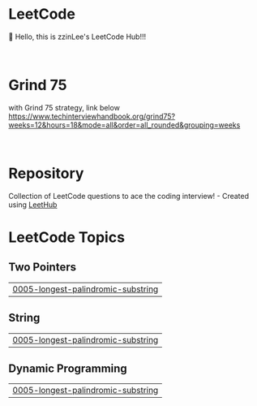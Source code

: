# LeetCode
🎉 Hello, this is zzinLee's LeetCode Hub!!!

<br>

# Grind 75
with Grind 75 strategy, link below </br>
https://www.techinterviewhandbook.org/grind75?weeks=12&hours=18&mode=all&order=all_rounded&grouping=weeks

<br>

# Repository
Collection of LeetCode questions to ace the coding interview! - Created using [LeetHub](https://github.com/QasimWani/LeetHub)

<!---LeetCode Topics Start-->
# LeetCode Topics
## Two Pointers
|  |
| ------- |
| [0005-longest-palindromic-substring](https://github.com/zzinLee/LeetCode/tree/master/0005-longest-palindromic-substring) |
## String
|  |
| ------- |
| [0005-longest-palindromic-substring](https://github.com/zzinLee/LeetCode/tree/master/0005-longest-palindromic-substring) |
## Dynamic Programming
|  |
| ------- |
| [0005-longest-palindromic-substring](https://github.com/zzinLee/LeetCode/tree/master/0005-longest-palindromic-substring) |
<!---LeetCode Topics End-->